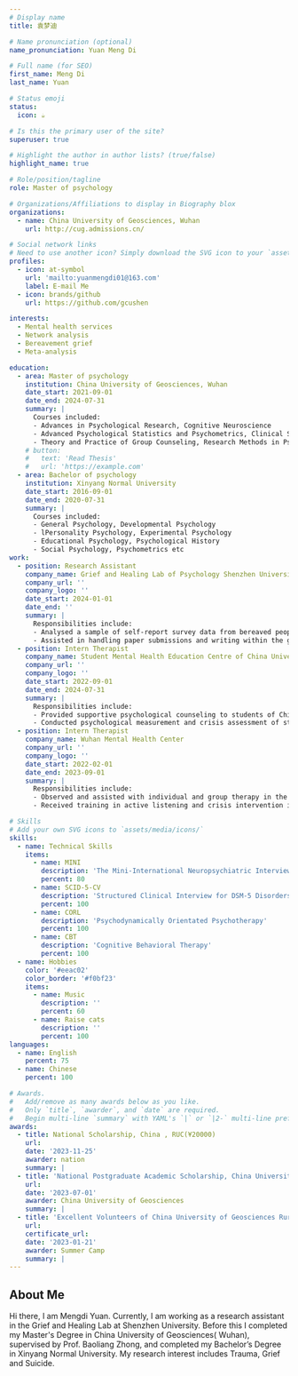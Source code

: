 ```yaml
---
# Display name
title: 袁梦迪

# Name pronunciation (optional)
name_pronunciation: Yuan Meng Di

# Full name (for SEO)
first_name: Meng Di
last_name: Yuan

# Status emoji
status:
  icon: ☕️

# Is this the primary user of the site?
superuser: true

# Highlight the author in author lists? (true/false)
highlight_name: true

# Role/position/tagline
role: Master of psychology

# Organizations/Affiliations to display in Biography blox
organizations:
  - name: China University of Geosciences, Wuhan
    url: http://cug.admissions.cn/

# Social network links
# Need to use another icon? Simply download the SVG icon to your `assets/media/icons/` folder.
profiles:
  - icon: at-symbol
    url: 'mailto:yuanmengdi01@163.com'
    label: E-mail Me
  - icon: brands/github
    url: https://github.com/gcushen

interests:
  - Mental health services
  - Network analysis
  - Bereavement grief
  - Meta-analysis

education:
  - area: Master of psychology
    institution: China University of Geosciences, Wuhan
    date_start: 2021-09-01
    date_end: 2024-07-31
    summary: |
      Courses included:
      - Advances in Psychological Research, Cognitive Neuroscience
      - Advanced Psychological Statistics and Psychometrics, Clinical Supervision Theory and Practice
      - Theory and Practice of Group Counseling, Research Methods in Psychology etc
    # button:
    #   text: 'Read Thesis'
    #   url: 'https://example.com'
  - area: Bachelor of psychology
    institution: Xinyang Normal University
    date_start: 2016-09-01
    date_end: 2020-07-31
    summary: |
      Courses included:
      - General Psychology, Developmental Psychology
      - lPersonality Psychology, Experimental Psychology
      - Educational Psychology, Psychological History
      - Social Psychology, Psychometrics etc
work:
  - position: Research Assistant
    company_name: Grief and Healing Lab of Psychology Shenzhen University
    company_url: ''
    company_logo: ''
    date_start: 2024-01-01
    date_end: ''
    summary: |
      Responsibilities include:
      - Analysed a sample of self-report survey data from bereaved people in the Netherlands using network analysis
      - Assisted in handling paper submissions and writing within the group
  - position: Intern Therapist
    company_name: Student Mental Health Education Centre of China University of Geosciences
    company_url: ''
    company_logo: ''
    date_start: 2022-09-01
    date_end: 2024-07-31
    summary: |
      Responsibilities include:
      - Provided supportive psychological counseling to students of China University of Geosciences, and attended weekly group supervision
      - Conducted psychological measurement and crisis assessment of students
  - position: Intern Therapist
    company_name: Wuhan Mental Health Center
    company_url: ''
    company_logo: ''
    date_start: 2022-02-01
    date_end: 2023-09-01
    summary: |
      Responsibilities include:
      - Observed and assisted with individual and group therapy in the psychiatric clinic
      - Received training in active listening and crisis intervention in mental health hotline

# Skills
# Add your own SVG icons to `assets/media/icons/`
skills:
  - name: Technical Skills
    items:
      - name: MINI
        description: 'The Mini-International Neuropsychiatric Interview'
        percent: 80
      - name: SCID-5-CV
        description: 'Structured Clinical Interview for DSM-5 Disorders - Clinician Version'
        percent: 100
      - name: CORL
        description: 'Psychodynamically Orientated Psychotherapy'
        percent: 100
      - name: CBT
        description: 'Cognitive Behavioral Therapy'
        percent: 100
  - name: Hobbies
    color: '#eeac02'
    color_border: '#f0bf23'
    items:
      - name: Music
        description: ''
        percent: 60
      - name: Raise cats
        description: ''
        percent: 100
languages:
  - name: English
    percent: 75
  - name: Chinese
    percent: 100

# Awards.
#   Add/remove as many awards below as you like.
#   Only `title`, `awarder`, and `date` are required.
#   Begin multi-line `summary` with YAML's `|` or `|2-` multi-line prefix and indent 2 spaces below.
awards:
  - title: National Scholarship, China , RUC(¥20000)
    url: 
    date: '2023-11-25'
    awarder: nation
    summary: |
  - title: 'National Postgraduate Academic Scholarship, China University of Geosciences, RUC(¥8000)'
    url: 
    date: '2023-07-01'
    awarder: China University of Geosciences
    summary: |
  - title: 'Excellent Volunteers of China University of Geosciences Rural Revitalization Summer Camp'
    url: 
    certificate_url: 
    date: '2023-01-21'
    awarder: Summer Camp
    summary: |
---
```


## About Me

Hi there, I am Mengdi Yuan. Currently, I am working as a research assistant in the Grief and Healing Lab at Shenzhen University. Before this I completed my Master's Degree in China University of Geosciences( Wuhan), supervised by Prof. Baoliang Zhong, and completed my Bachelor’s Degree in Xinyang Normal University. My research interest includes Trauma, Grief and Suicide.